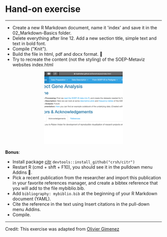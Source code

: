 # Hand-on exercise

---  

- Create a new R Markdown document, name it 'index' and save it in the 02_Markdown-Basics folder. 
- Delete everything after line 12. Add a new section title, simple text and text in bold font. 
- Compile ("Knit").
- Build the file in html, pdf and docx format. 🎉
- Try to recreate the content (not the styling) of the SOEP-Metaviz websites index.html  


<center>

<img src='../assets/img/Index-SOEP-Metaviz_Screenshot.png' alt="Screenshot of a website" width = "50%">

</center>


**Bonus**:  

- Install package [citr](https://github.com/crsh/citr) `devtools::install_github("crsh/citr")`  
- Restart R (cmd + shft + F10), you should see it in the pulldown menu Addins 💪.  
- Pick a recent publication from the researcher and import this publication in your favorite references manager, and create a bibtex reference that you will add to the file mybiblio.bib.  
- Add `bibliography: mybiblio.bib` at the beginning of your R Markdown document (YAML).  
- Cite the reference in the text using Insert citations in the pull-down menu Addins.  
- Compile.  


---  
Credit: This exercise was adapted from [Olivier Gimenez](https://github.com/oliviergimenez/intro_rmarkdown_practical)